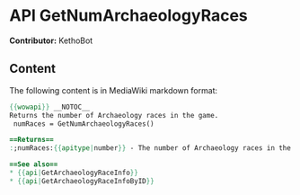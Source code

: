 # API GetNumArchaeologyRaces

**Contributor:** KethoBot

## Content

The following content is in MediaWiki markdown format:

```mediawiki
{{wowapi}} __NOTOC__
Returns the number of Archaeology races in the game.
 numRaces = GetNumArchaeologyRaces()

==Returns==
:;numRaces:{{apitype|number}} - The number of Archaeology races in the game.

==See also==
* {{api|GetArchaeologyRaceInfo}}
* {{api|GetArchaeologyRaceInfoByID}}
```